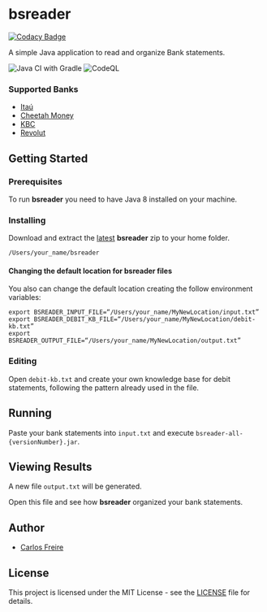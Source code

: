 # bsreader

[![Codacy Badge](https://api.codacy.com/project/badge/Grade/385f1b4fafe0457796199146ba10ab3b)](https://app.codacy.com/gh/carlosrvff/bsreader?utm_source=github.com&utm_medium=referral&utm_content=carlosrvff/bsreader&utm_campaign=Badge_Grade)

A simple Java application to read and organize Bank statements.

![Java CI with Gradle](https://github.com/carlosrvff/bsreader/workflows/Java%20CI%20with%20Gradle/badge.svg?branch=master)
![CodeQL](https://github.com/carlosrvff/bsreader/workflows/CodeQL/badge.svg?branch=master)

### Supported Banks
- [Itaú](https://www.itau.com.br/)
- [Cheetah Money](https://cheetahmoney.com/)
- [KBC](https://www.kbc.ie/)
- [Revolut](https://www.revolut.com/)

## Getting Started

### Prerequisites
To run **bsreader** you need to have Java 8 installed on your machine.

### Installing
Download and extract the [latest](https://github.com/carlosrvff/bsreader/releases) **bsreader** zip to your home folder.

```
/Users/your_name/bsreader
```

#### Changing the default location for bsreader files
You also can change the default location creating the follow environment variables: 

```
export BSREADER_INPUT_FILE=“/Users/your_name/MyNewLocation/input.txt”
export BSREADER_DEBIT_KB_FILE=“/Users/your_name/MyNewLocation/debit-kb.txt”
export BSREADER_OUTPUT_FILE=“/Users/your_name/MyNewLocation/output.txt” 
```

### Editing
Open `debit-kb.txt` and create your own knowledge base for debit statements, following the pattern already used in the file.

## Running
Paste your bank statements into `input.txt` and execute `bsreader-all-{versionNumber}.jar`.

## Viewing Results
A new file `output.txt` will be generated. 

Open this file and see how **bsreader** organized your bank statements.

## Author
* [Carlos Freire](https://github.com/carlosrvff)

## License
This project is licensed under the MIT License - see the [LICENSE](LICENSE) file for details.
